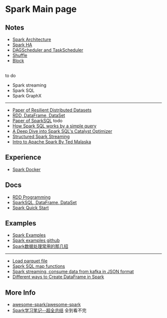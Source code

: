 # Spark Main page

## Notes
- [Spark Architecture](./spark/spark_arch.md)
- [Spark HA](./spark/spark_ha.md)
- [DAGScheduler and TaskScheduler](./spark/spark_dag_and_task_execution.md)
- [Shuffle](./spark/spark_shuffle.md)  
- [Block](./spark/spark_block.md)
<br/>
to do

- Spark streaming
- Spark SQL
- Spark GraphX


***

- [Paper of Resilient Distributed Datasets](../papers/rdd.md)
- [RDD, DataFrame, DataSet](../lectures/spark_rdd_dataframe_dataset.md) 
- [Paper of SparkSQL](../papers/spark_sql.md) todo
- [How Spark SQL works by a simple query](./spark/spark_sql_sample.md)
- [A Deep Dive into Spark SQL's Catalyst Optimizer](../lectures/spark_sql_catalyst_optimizer_deep_dive.md)
- [Structured Spark Streaming](../lectures/spark_structured_stream_processing_spark_summit_2017.md) 
- [Intro to Apache Spark By Ted Malaska](../lectures/intro_to_apache_spark_for_java_and_scala_developers.md)

## Experience
- [Spark Docker](./spark/spark_docker_setup.md)

## Docs
- [RDD Programming](https://spark.apache.org/docs/latest/rdd-programming-guide.html)
- [SparkSQL, DataFrame, DataSet](https://spark.apache.org/docs/latest/sql-programming-guide.html)
- [Spark Quick Start](https://spark.apache.org/docs/latest/quick-start.html)

## Examples
- [Spark Examples](https://spark.apache.org/examples.html)
- [Spark examples github](https://github.com/apache/spark/tree/master/examples/src/main)
- [Spark数据处理常用的那几招](https://blog.csdn.net/eric_sunah/article/details/51822876)
***
- [Load parquet file](https://sparkbyexamples.com/spark/spark-streaming-kafka-consumer-example-in-json-format/)
- [Saprk SQL map functions](https://sparkbyexamples.com/spark/spark-sql-map-functions/)
- [Spark streaming, consume data from kafka in JSON format](https://sparkbyexamples.com/spark/spark-streaming-kafka-consumer-example-in-json-format/)
- [Different ways to Create DataFrame in Spark](https://sparkbyexamples.com/spark/different-ways-to-create-a-spark-dataframe/)


## More Info
- [awesome-spark/awesome-spark](https://github.com/awesome-spark/awesome-spark)
- [Spark学习笔记--超全总结](http://chant00.com/2017/07/28/Spark%E5%AD%A6%E4%B9%A0%E7%AC%94%E8%AE%B0/) 全到看不完
